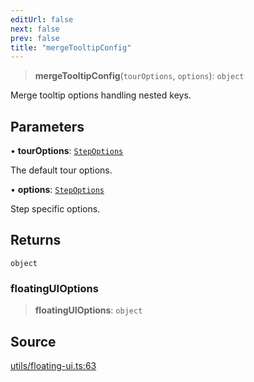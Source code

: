 ```yaml
---
editUrl: false
next: false
prev: false
title: "mergeTooltipConfig"
---
```


> **mergeTooltipConfig**(`tourOptions`, `options`): `object`

Merge tooltip options handling nested keys.

## Parameters

• **tourOptions**: [`StepOptions`](../../../step/interfaces/StepOptions.md)

The default tour options.

• **options**: [`StepOptions`](../../../step/interfaces/StepOptions.md)

Step specific options.

## Returns

`object`

### floatingUIOptions

> **floatingUIOptions**: `object`

## Source

[utils/floating-ui.ts:63](https://github.com/shipshapecode/shepherd/blob/78f473198277a0f7ac6fea873f10441dcf8b3944/shepherd.js/src/utils/floating-ui.ts#L63)
